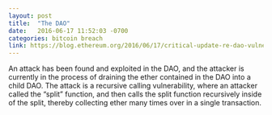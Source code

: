 ```yaml
---
layout: post
title:  "The DAO"
date:   2016-06-17 11:52:03 -0700
categories: bitcoin breach
link: https://blog.ethereum.org/2016/06/17/critical-update-re-dao-vulnerability/
---
```

An attack has been found and exploited in the DAO, and the attacker is currently in the process of draining the ether contained in the DAO into a child DAO. The attack is a recursive calling vulnerability, where an attacker called the “split” function, and then calls the split function recursively inside of the split, thereby collecting ether many times over in a single transaction.
